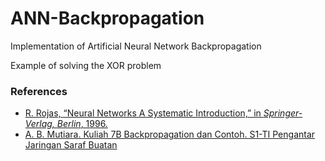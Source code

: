 # ANN-Backpropagation

Implementation of Artificial Neural Network Backpropagation

Example of solving the XOR problem

### References
* [R. Rojas, “Neural Networks A Systematic Introduction,” in *Springer-Verlag, Berlin*, 1996.](https://page.mi.fu-berlin.de/rojas/neural/)
* [A. B. Mutiara. Kuliah 7B Backpropagation dan Contoh. S1-TI
Pengantar Jaringan Saraf Buatan](http://amutiara.staff.gunadarma.ac.id/Downloads/files/15556/Kuliah_7b_BACKPROPAGATIONS+dan+contoh.pdf)
